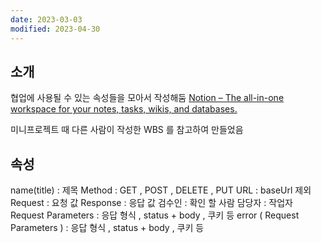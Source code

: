 ```yaml
---
date: 2023-03-03
modified: 2023-04-30
---
```


## 소개

협업에 사용될 수 있는 속성들을 모아서 작성해둠
[Notion – The all-in-one workspace for your notes, tasks, wikis, and databases.](https://www.notion.so/code-library/API-84766b5138cd4e7892c48f9f905912fe?pvs=4)

미니프로젝트 때 다른 사람이 작성한 WBS 를 참고하여 만들었음

## 속성

name(title) : 제목
Method : GET , POST , DELETE , PUT
URL : baseUrl 제외
Request : 요청 값
Response : 응답 값
검수인 : 확인 할 사람
담당자 : 작업자
Request Parameters : 응답 형식 , status + body , 쿠키 등
error ( Request Parameters ) : 응답 형식 , status + body , 쿠키 등
